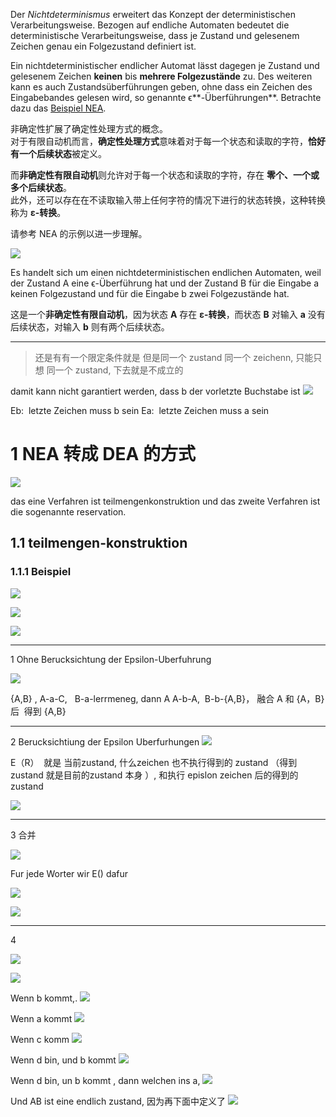 

Der _Nichtdeterminismus_ erweitert das Konzept der deterministischen Verarbeitungsweise. Bezogen auf endliche Automaten bedeutet die deterministische Verarbeitungsweise, dass je Zustand und gelesenem Zeichen genau ein Folgezustand definiert ist. 

Ein nichtdeterministischer endlicher Automat lässt dagegen je Zustand und gelesenem Zeichen **keinen** bis **mehrere Folgezustände** zu. 
Des weiteren kann es auch Zustandsüberführungen geben, ohne dass ein Zeichen des Eingabebandes gelesen wird, so genannte ϵ**-Überführungen**. Betrachte dazu das [Beispiel NEA](https://vfhti.eduloop.de/loop/Nichtdeterministische_endliche_Automaten#bsp_NEA).

非确定性扩展了确定性处理方式的概念。  
对于有限自动机而言，**确定性处理方式**意味着对于每一个状态和读取的字符，**恰好有一个后续状态**被定义。

而**非确定性有限自动机**则允许对于每一个状态和读取的字符，存在 **零个、一个或多个后续状态**。  
此外，还可以存在在不读取输入带上任何字符的情况下进行的状态转换，这种转换称为 **ε-转换**。

请参考 NEA 的示例以进一步理解。


![](image/TIO_29NEA_N.png)

Es handelt sich um einen nichtdeterministischen endlichen Automaten, weil der Zustand A eine ϵ-Überführung hat und der Zustand B für die Eingabe a keinen Folgezustand und für die Eingabe b zwei Folgezustände hat.


这是一个**非确定性有限自动机**，因为状态 **A** 存在 **ε-转换**，而状态 **B** 对输入 **a** 没有后续状态，对输入 **b** 则有两个后续状态。

----

> 还是有有一个限定条件就是 但是同一个 zustand 同一个 zeichenn, 只能只想 同一个 zustand, 下去就是不成立的

damit kann nicht garantiert werden, dass b der vorletzte Buchstabe ist
![](image/Pasted%20image%2020251031163403.png)

Eb:  letzte Zeichen muss b sein
Ea:  letzte Zeichen muss a sein


# 1 NEA 转成 DEA 的方式 


![](image/Pasted%20image%2020251031163741.png)


das eine Verfahren ist teilmengenkonstruktion und
das zweite Verfahren ist die sogenannte reservation.


## 1.1 teilmengen-konstruktion


### 1.1.1 Beispiel 

![](image/Pasted%20image%2020251031171356.png)

![](image/Pasted%20image%2020251031171415.png)

![](image/Pasted%20image%2020251031171422.png)


---


1 Ohne Berucksichtung der Epsilon-Uberfuhrung

![](image/Pasted%20image%2020251031171441.png)

{A,B} ,
A-a-C,   B-a-lerrmeneg, dann A
A-b-A,  B-b-{A,B}， 融合 A 和 {A，B} 后  得到 {A,B}



---

2 Berucksichtiung der Epsilon Uberfurhungen 
![](image/Pasted%20image%2020251031171500.png)

E（R）  就是 当前zustand, 什么zeichen 也不执行得到的 zustand  （得到zustand 就是目前的zustand 本身 ）,  和执行 epislon zeichen 后的得到的zustand

![](image/Pasted%20image%2020251031171529.png)


----

3 合并 

![](image/Pasted%20image%2020251031171533.png)


Fur jede Worter  wir E() dafur

![](image/Pasted%20image%2020251031171619.png)

![](image/Pasted%20image%2020251031171622.png)

---


4

![](image/Pasted%20image%2020251031171635.png)

![](image/Pasted%20image%2020251031171641.png)


Wenn b kommt,.
![](image/Pasted%20image%2020251031171650.png)


Wenn a kommt
![](image/Pasted%20image%2020251031171658.png)


Wenn c komm 
![](image/Pasted%20image%2020251031171705.png)

Wenn d bin, und b kommt
![](image/Pasted%20image%2020251031171717.png)


Wenn d bin, un  b kommt , dann welchen ins a,
![](image/Pasted%20image%2020251031171727.png)



Und AB ist eine endlich zustand, 因为再下面中定义了 
![](image/Pasted%20image%2020251031171735.png)
